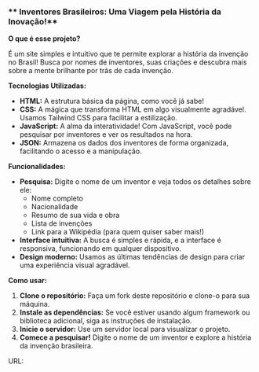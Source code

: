 ### ** Inventores Brasileiros: Uma Viagem pela História da Inovação!**

**O que é esse projeto?**

É um site simples e intuitivo que te permite explorar a história da invenção no Brasil!  Busca por nomes de inventores, suas criações e descubra mais sobre a mente brilhante por trás de cada invenção.

**Tecnologias Utilizadas:**

* **HTML:** A estrutura básica da página, como você já sabe! 
* **CSS:** A mágica que transforma HTML em algo visualmente agradável. Usamos Tailwind CSS para facilitar a estilização.
* **JavaScript:** A alma da interatividade! Com JavaScript, você pode pesquisar por inventores e ver os resultados na hora.
* **JSON:** Armazena os dados dos inventores de forma organizada, facilitando o acesso e a manipulação.

**Funcionalidades:**

* **Pesquisa:** Digite o nome de um inventor e veja todos os detalhes sobre ele:
    * Nome completo
    * Nacionalidade
    * Resumo de sua vida e obra
    * Lista de invenções
    * Link para a Wikipédia (para quem quiser saber mais!)
* **Interface intuitiva:** A busca é simples e rápida, e a interface é responsiva, funcionando em qualquer dispositivo.
* **Design moderno:** Usamos as últimas tendências de design para criar uma experiência visual agradável.

**Como usar:**

1. **Clone o repositório:** Faça um fork deste repositório e clone-o para sua máquina.
2. **Instale as dependências:** Se você estiver usando algum framework ou biblioteca adicional, siga as instruções de instalação.
3. **Inicie o servidor:** Use um servidor local para visualizar o projeto.
4. **Comece a pesquisar!** Digite o nome de um inventor e explore a história da invenção brasileira.


URL: 